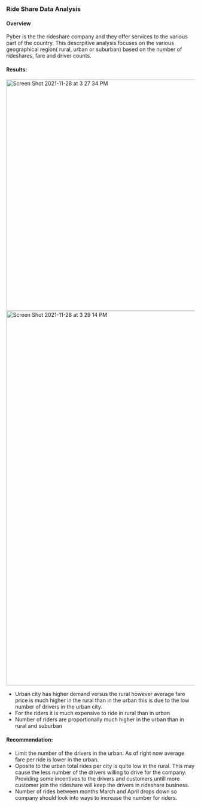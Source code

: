 ### Ride Share Data Analysis


#### Overview

Pyber is the the rideshare company and they offer services to the various part of the country. This descrpitive analysis focuses on the various geographical region( rural, urban or suburban) based on the number of rideshares, fare and driver counts. 

#### Results: 

<img width="617" alt="Screen Shot 2021-11-28 at 3 27 34 PM" src="https://user-images.githubusercontent.com/93223274/143784760-87b97c90-2944-4cfd-b4f5-243079f79f15.png">
<img width="999" alt="Screen Shot 2021-11-28 at 3 29 14 PM" src="https://user-images.githubusercontent.com/93223274/143784761-e7d4878e-f804-49b6-accd-3fa6ac045b46.png">

  -  Urban city has higher demand versus the rural however average fare price is much higher in the rural than in the urban this is due to the low number of drivers      in the urban city. 
  -  For the riders it is much expensive to ride in rural than in urban
  -  Number of riders are proportionally much higher in the urban than in rural and suburban
  
  
 #### Recommendation: 
 
  - Limit the number of the drivers in the urban. As of right now average fare per ride is lower in the urban. 
  - Oposite to the urban total rides per city is quite low in the rural. This may cause the less number of the drivers willing to drive for the company. Providing some incentives to the drivers and customers untill more customer join the rideshare will keep the drivers in rideshare business. 
  - Number of rides between months March and April drops down so company should look into ways to increase the number for riders. 
 
 

